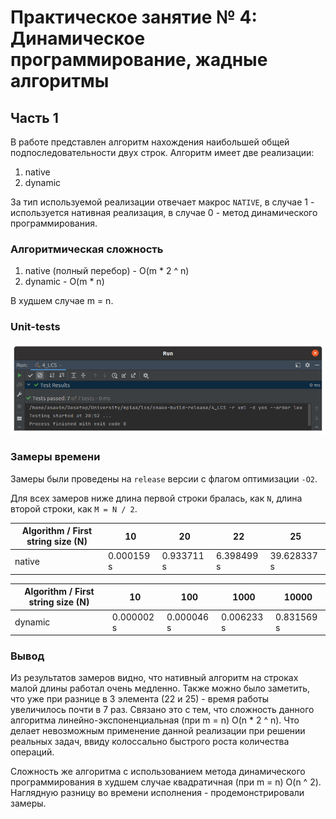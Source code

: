 # Практическое занятие № 4: Динамическое программирование, жадные алгоритмы

## Часть 1

В работе представлен алгоритм нахождения наибольшей общей подпоследовательности двух строк.
Алгоритм имеет две реализации:
1) native 
2) dynamic

За тип используемой реализации отвечает макрос `NATIVE`, в случае 1 - используется нативная реализация, в случае 0 -
метод динамического программирования.

### Алгоритмическая сложность

1) native (полный перебор) - O(m * 2 ^ n)
2) dynamic - O(m * n) 

В худшем случае m = n.

### Unit-tests

![tests](./images/unit_tests.png)

### Замеры времени

Замеры были проведены на `release` версии с флагом оптимизации `-O2`.

Для всех замеров ниже длина первой строки бралась, как `N`, длина второй строки, как `M = N / 2`.

| Algorithm / First string size (N) | 10         | 20         | 22         | 25          | 
|-----------------------------------|------------|------------|------------|-------------|
| native                            | 0.000159 s | 0.933711 s | 6.398499 s | 39.628337 s |

| Algorithm / First string size (N) | 10         | 100        | 1000       | 10000       | 
|-----------------------------------|------------|------------|------------|-------------|
| dynamic                           | 0.000002 s | 0.000046 s | 0.006233 s | 0.831569  s |

### Вывод

Из результатов замеров видно, что нативный алгоритм на строках малой длины работал очень медленно.
Также можно было заметить, что уже при разнице в 3 элемента (22 и 25) - время работы увеличилось почти в 7 раз.
Связано это с тем, что сложность данного алгоритма линейно-экспоненциальная (при m = n)  O(n * 2 ^ n). Что делает
невозможным применение данной реализации при решении реальных задач, ввиду колоссально быстрого роста количества
операций. 

Сложность же алгоритма с использованием метода динамического программирования в худшем случае квадратичная (при m = n)
O(n ^ 2). Наглядную разницу во времени исполнения - продемонстрировали замеры.

